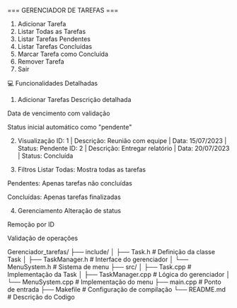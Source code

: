 === GERENCIADOR DE TAREFAS ===
1. Adicionar Tarefa
2. Listar Todas as Tarefas
3. Listar Tarefas Pendentes
4. Listar Tarefas Concluídas
5. Marcar Tarefa como Concluída
6. Remover Tarefa
7. Sair

💻 Funcionalidades Detalhadas
1. Adicionar Tarefas
Descrição detalhada

Data de vencimento com validação

Status inicial automático como "pendente"

2. Visualização
ID: 1 | Descrição: Reunião com equipe | Data: 15/07/2023 | Status: Pendente
ID: 2 | Descrição: Entregar relatório | Data: 20/07/2023 | Status: Concluída

3. Filtros
Listar Todas: Mostra todas as tarefas

Pendentes: Apenas tarefas não concluídas

Concluídas: Apenas tarefas finalizadas

4. Gerenciamento
Alteração de status

Remoção por ID

Validação de operações

Gerenciador_tarefas/
├── include/
│   ├── Task.h             # Definição da classe Task
│   ├── TaskManager.h      # Interface do gerenciador
│   └── MenuSystem.h       # Sistema de menu
├── src/
│   ├── Task.cpp           # Implementação da Task
│   ├── TaskManager.cpp    # Lógica do gerenciador
│   └── MenuSystem.cpp     # Implementação do menu
├── main.cpp               # Ponto de entrada
├── Makefile               # Configuração de compilação
└── README.md              # Descrição do Codigo